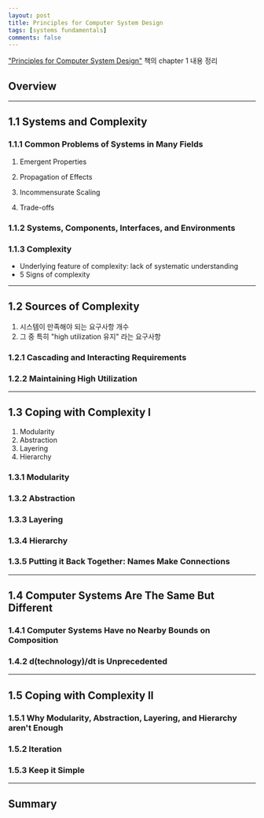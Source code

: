 ```yaml
---
layout: post
title: Principles for Computer System Design
tags: [systems fundamentals]
comments: false
---
```


["Principles for Computer System Design"](https://www.sciencedirect.com/book/9780123749574/principles-of-computer-system-design) 책의 chapter 1 내용 정리


## Overview


---

## 1.1 Systems and Complexity

### 1.1.1 Common Problems of Systems in Many Fields

1) Emergent Properties

2) Propagation of Effects

3) Incommensurate Scaling

4) Trade-offs

### 1.1.2 Systems, Components, Interfaces, and Environments

### 1.1.3 Complexity
- Underlying feature of complexity: lack of systematic understanding 
- 5 Signs of complexity

---

## 1.2 Sources of Complexity
1. 시스템이 만족해야 되는 요구사항 개수
2. 그 중 특히 "high utilization 유지" 라는 요구사항

### 1.2.1 Cascading and Interacting Requirements

### 1.2.2 Maintaining High Utilization

---

## 1.3 Coping with Complexity I
1. Modularity
2. Abstraction
3. Layering
4. Hierarchy

### 1.3.1 Modularity

### 1.3.2 Abstraction

### 1.3.3 Layering

### 1.3.4 Hierarchy

### 1.3.5 Putting it Back Together: Names Make Connections

---

## 1.4 Computer Systems Are The Same But Different

### 1.4.1 Computer Systems Have no Nearby Bounds on Composition

### 1.4.2 d(technology)/dt is Unprecedented

---

## 1.5 Coping with Complexity II

### 1.5.1 Why Modularity, Abstraction, Layering, and Hierarchy aren't Enough

### 1.5.2 Iteration

### 1.5.3 Keep it Simple

---

## Summary
